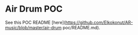 # Air Drum POC

See this POC README [here](https://github.com/Elkokonut/AR-music/blob/master/air-drum poc/README.md).